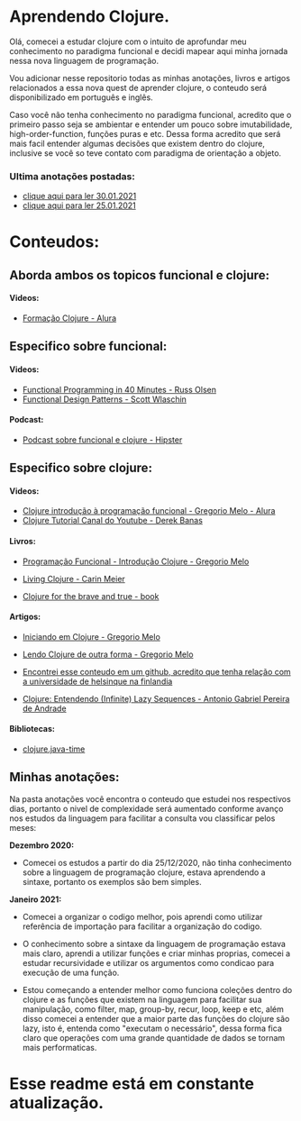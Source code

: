 # **Aprendendo Clojure.**

Olá, comecei a estudar clojure com o intuito de aprofundar meu conhecimento no paradigma funcional e decidi mapear aqui minha jornada nessa nova linguagem de programação. 

Vou adicionar nesse repositorio todas as minhas anotações, livros e artigos relacionados a essa nova quest de aprender clojure, o conteudo será disponibilizado em português e inglês. 

Caso você não tenha conhecimento no paradigma funcional, acredito que o primeiro passo seja se ambientar e entender um pouco sobre imutabilidade, high-order-function, funções puras e etc. Dessa forma acredito que será mais facil entender algumas decisões que existem dentro do clojure, inclusive se você so teve contato com paradigma de orientação a objeto.

### **Ultima anotações postadas:** 

- [clique aqui para ler 30.01.2021](./anotacoes/janeiro-2021/30-01-2021.md)
- [clique aqui para ler 25.01.2021](./anotacoes/janeiro-2021/25-01-2021.md)

# **Conteudos:** 

## **Aborda ambos os topicos funcional e clojure:**

#### Videos: 
- [Formação Clojure - Alura](https://cursos.alura.com.br/formacao-clojure)

## **Especifico sobre funcional:**

#### Videos: 

- [Functional Programming in 40 Minutes -  Russ Olsen](https://www.youtube.com/watch?v=0if71HOyVjY)
- [Functional Design Patterns - Scott Wlaschin](https://www.youtube.com/watch?v=srQt1NAHYC0)

#### Podcast: 

- [Podcast sobre funcional e clojure - Hipster](https://podcasts.google.com/feed/aHR0cHM6Ly9oaXBzdGVycy50ZWNoL2ZlZWQvcG9kY2FzdC8/episode/aHR0cHM6Ly9oaXBzdGVycy50ZWNoLz9wPTI0OTU?hl=pt-BR&ved=2ahUKEwip6vK0-N_tAhV6H7kGHYHoAXoQjrkEegQIBhAL&ep=6)

## **Especifico sobre clojure:** 

#### Videos: 

- [Clojure introdução à programação funcional - Gregorio Melo - Alura](https://cursos.alura.com.br/course/clojure-introducao-a-programacao-funcional/)
- [Clojure Tutorial Canal do Youtube - Derek Banas](https://www.youtube.com/watch?v=ciGyHkDuPAE)

#### Livros: 
- [Programação Funcional - Introdução Clojure - Gregorio Melo](https://www.casadocodigo.com.br/products/livro-programacao-funcional-clojure)

- [Living Clojure - Carin Meier](https://www.amazon.com.br/dp/B00W4DTCSW/ref=dp-kindle-redirect?_encoding=UTF8&btkr=1)

- [Clojure for the brave and true - book](https://www.braveclojure.com/getting-started/)

#### Artigos: 

- [Iniciando em Clojure - Gregorio Melo](https://medium.com/trainingcenter/iniciando-estudos-na-linguagem-de-programa%C3%A7%C3%A3o-clojure-d4cb3801234e)

- [Lendo Clojure de outra forma - Gregorio Melo](https://programacaofuncional.com.br/programacao-funcional-com-clojure.pdf)

- [Encontrei esse conteudo em um github, acredito que tenha relação com a universidade de helsinque na finlandia](http://iloveponies.github.io/120-hour-epic-sax-marathon/index.html)

- [Clojure: Entendendo (Infinite) Lazy Sequences - Antonio Gabriel Pereira de Andrade](https://medium.com/@antonio.gabriel/clojure-entendendo-infinite-lazy-sequences-2fd87275e048)

#### Bibliotecas: 

- [clojure.java-time](https://github.com/dm3/clojure.java-time)

## **Minhas anotações:**

Na pasta anotações você encontra o conteudo que estudei nos respectivos dias, portanto o nivel de complexidade será aumentado conforme avanço nos estudos da linguagem para facilitar a consulta vou classificar pelos meses:

**Dezembro 2020:**

- Comecei os estudos a partir do dia 25/12/2020, não tinha conhecimento sobre a linguagem de programação clojure, estava aprendendo a sintaxe, portanto os exemplos são bem simples. 

**Janeiro 2021:** 

- Comecei a organizar o codigo melhor, pois aprendi como utilizar referência de importação para facilitar a organização do codigo.

- O conhecimento sobre a sintaxe da linguagem de programação estava mais claro, aprendi a utilizar funções e criar minhas proprias, comecei a estudar recursividade e utilizar os argumentos como condicao para execução de uma função.

- Estou começando a entender melhor como funciona coleções dentro do clojure e as funções que existem na linguagem para facilitar sua manipulação, como filter, map, group-by, recur, loop, keep e etc, além disso comecei a entender que a maior parte das funções do clojure são lazy, isto é, entenda como "executam o necessário", dessa forma fica claro que operações com uma grande quantidade de dados se tornam mais performaticas.

# **Esse readme está em constante atualização.**
